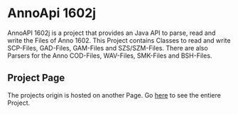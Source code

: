 # AnnoApi 1602j #

AnnoAPI 1602j is a project that provides an Java API to parse, read and write the Files of Anno 1602.
This Project contains Classes to read and write SCP-Files, GAD-Files, GAM-Files and SZS/SZM-Files.
There are also Parsers for the Anno COD-Files, WAV-Files, SMK-Files and BSH-Files.

## Project Page ##

The projects origin is hosted on another Page. Go [here](https://gitlab.com/annoapi/1602j) to see the entiere Project. 
